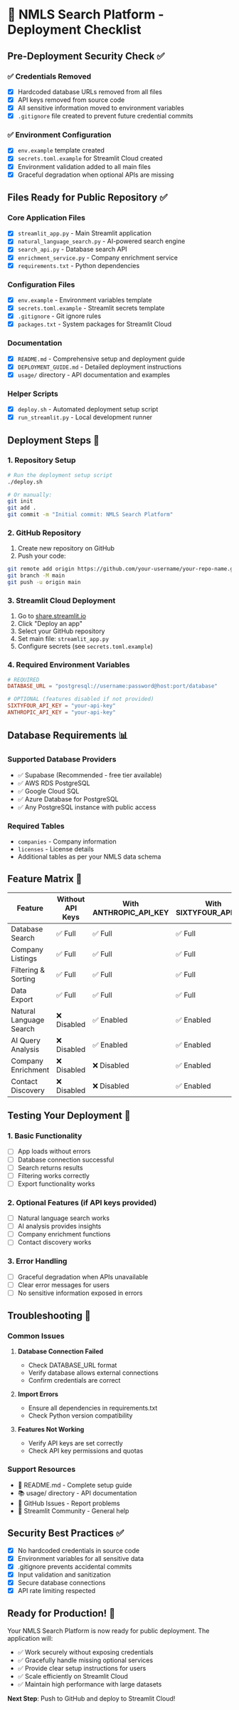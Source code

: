 # 🚀 NMLS Search Platform - Deployment Checklist

## Pre-Deployment Security Check ✅

### ✅ Credentials Removed
- [x] Hardcoded database URLs removed from all files
- [x] API keys removed from source code
- [x] All sensitive information moved to environment variables
- [x] `.gitignore` file created to prevent future credential commits

### ✅ Environment Configuration
- [x] `env.example` template created
- [x] `secrets.toml.example` for Streamlit Cloud created
- [x] Environment validation added to all main files
- [x] Graceful degradation when optional APIs are missing

## Files Ready for Public Repository ✅

### Core Application Files
- [x] `streamlit_app.py` - Main Streamlit application
- [x] `natural_language_search.py` - AI-powered search engine
- [x] `search_api.py` - Database search API
- [x] `enrichment_service.py` - Company enrichment service
- [x] `requirements.txt` - Python dependencies

### Configuration Files
- [x] `env.example` - Environment variables template
- [x] `secrets.toml.example` - Streamlit secrets template
- [x] `.gitignore` - Git ignore rules
- [x] `packages.txt` - System packages for Streamlit Cloud

### Documentation
- [x] `README.md` - Comprehensive setup and deployment guide
- [x] `DEPLOYMENT_GUIDE.md` - Detailed deployment instructions
- [x] `usage/` directory - API documentation and examples

### Helper Scripts
- [x] `deploy.sh` - Automated deployment setup script
- [x] `run_streamlit.py` - Local development runner

## Deployment Steps 🚀

### 1. Repository Setup
```bash
# Run the deployment setup script
./deploy.sh

# Or manually:
git init
git add .
git commit -m "Initial commit: NMLS Search Platform"
```

### 2. GitHub Repository
1. Create new repository on GitHub
2. Push your code:
```bash
git remote add origin https://github.com/your-username/your-repo-name.git
git branch -M main
git push -u origin main
```

### 3. Streamlit Cloud Deployment
1. Go to [share.streamlit.io](https://share.streamlit.io)
2. Click "Deploy an app"
3. Select your GitHub repository
4. Set main file: `streamlit_app.py`
5. Configure secrets (see `secrets.toml.example`)

### 4. Required Environment Variables
```toml
# REQUIRED
DATABASE_URL = "postgresql://username:password@host:port/database"

# OPTIONAL (features disabled if not provided)
SIXTYFOUR_API_KEY = "your-api-key"
ANTHROPIC_API_KEY = "your-api-key"
```

## Database Requirements 📊

### Supported Database Providers
- ✅ Supabase (Recommended - free tier available)
- ✅ AWS RDS PostgreSQL
- ✅ Google Cloud SQL
- ✅ Azure Database for PostgreSQL
- ✅ Any PostgreSQL instance with public access

### Required Tables
- `companies` - Company information
- `licenses` - License details
- Additional tables as per your NMLS data schema

## Feature Matrix 🎯

| Feature | Without API Keys | With ANTHROPIC_API_KEY | With SIXTYFOUR_API_KEY |
|---------|------------------|------------------------|------------------------|
| Database Search | ✅ Full | ✅ Full | ✅ Full |
| Company Listings | ✅ Full | ✅ Full | ✅ Full |
| Filtering & Sorting | ✅ Full | ✅ Full | ✅ Full |
| Data Export | ✅ Full | ✅ Full | ✅ Full |
| Natural Language Search | ❌ Disabled | ✅ Enabled | ✅ Enabled |
| AI Query Analysis | ❌ Disabled | ✅ Enabled | ✅ Enabled |
| Company Enrichment | ❌ Disabled | ❌ Disabled | ✅ Enabled |
| Contact Discovery | ❌ Disabled | ❌ Disabled | ✅ Enabled |

## Testing Your Deployment 🧪

### 1. Basic Functionality
- [ ] App loads without errors
- [ ] Database connection successful
- [ ] Search returns results
- [ ] Filtering works correctly
- [ ] Export functionality works

### 2. Optional Features (if API keys provided)
- [ ] Natural language search works
- [ ] AI analysis provides insights
- [ ] Company enrichment functions
- [ ] Contact discovery works

### 3. Error Handling
- [ ] Graceful degradation when APIs unavailable
- [ ] Clear error messages for users
- [ ] No sensitive information exposed in errors

## Troubleshooting 🔧

### Common Issues
1. **Database Connection Failed**
   - Check DATABASE_URL format
   - Verify database allows external connections
   - Confirm credentials are correct

2. **Import Errors**
   - Ensure all dependencies in requirements.txt
   - Check Python version compatibility

3. **Features Not Working**
   - Verify API keys are set correctly
   - Check API key permissions and quotas

### Support Resources
- 📖 README.md - Complete setup guide
- 📚 usage/ directory - API documentation
- 🐛 GitHub Issues - Report problems
- 💬 Streamlit Community - General help

## Security Best Practices ✅

- [x] No hardcoded credentials in source code
- [x] Environment variables for all sensitive data
- [x] .gitignore prevents accidental commits
- [x] Input validation and sanitization
- [x] Secure database connections
- [x] API rate limiting respected

## Ready for Production! 🎉

Your NMLS Search Platform is now ready for public deployment. The application will:

- ✅ Work securely without exposing credentials
- ✅ Gracefully handle missing optional services
- ✅ Provide clear setup instructions for users
- ✅ Scale efficiently on Streamlit Cloud
- ✅ Maintain high performance with large datasets

**Next Step**: Push to GitHub and deploy to Streamlit Cloud! 